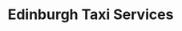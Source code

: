 ---
title: "Edinburgh Taxi Services"
url: /edinburgh/edinburgh-taxi-services/
shop: Autowerkstatt
---